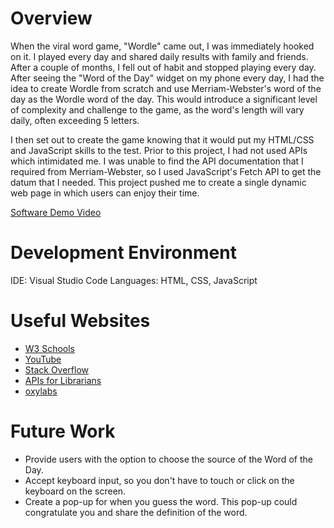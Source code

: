 # Overview

When the viral word game, "Wordle" came out, I was immediately hooked on it. I played every day and shared daily results with family and friends. After a couple of months, I fell out of habit and stopped playing every day. After seeing the "Word of the Day" widget on my phone every day, I had the idea to create Wordle from scratch and use Merriam-Webster's word of the day as the Wordle word of the day. This would introduce a significant level of complexity and challenge to the game, as the word's length will vary daily, often exceeding 5 letters.

I then set out to create the game knowing that it would put my HTML/CSS and JavaScript skills to the test. Prior to this project, I had not used APIs which intimidated me. I was unable to find the API documentation that I required from Merriam-Webster, so I used JavaScript's Fetch API to get the datum that I needed. This project pushed me to create a single dynamic web page in which users can enjoy their time.

[Software Demo Video](https://www.youtube.com/watch?v=E6-IoybbV74)

# Development Environment

IDE: Visual Studio Code
Languages: HTML, CSS, JavaScript

# Useful Websites

- [W3 Schools](https://www.w3schools.com)
- [YouTube](https://www.youtube.com)
- [Stack Overflow](https://stackoverflow.com)
- [APIs for Librarians](https://www.apis4librarians.com/wordnik/word-of-the-day)
- [oxylabs](https://oxylabs.io/blog/playwright-web-scraping)

# Future Work

- Provide users with the option to choose the source of the Word of the Day.
- Accept keyboard input, so you don't have to touch or click on the keyboard on the screen.
- Create a pop-up for when you guess the word. This pop-up could congratulate you and share the definition of the word.  